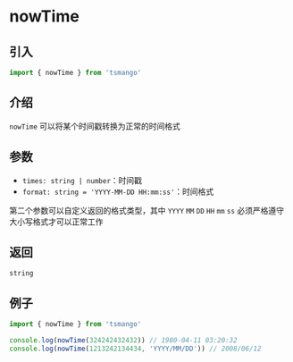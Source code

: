 # nowTime

## 引入

```ts
import { nowTime } from 'tsmango'
```

## 介绍

`nowTime` 可以将某个时间戳转换为正常的时间格式

## 参数

- `times: string | number`：时间戳
- `format: string = 'YYYY-MM-DD HH:mm:ss'`：时间格式

第二个参数可以自定义返回的格式类型，其中 `YYYY` `MM` `DD` `HH` `mm` `ss` 必须严格遵守大小写格式才可以正常工作

## 返回

`string`

## 例子

```ts
import { nowTime } from 'tsmango'

console.log(nowTime(324242432432)) // 1980-04-11 03:20:32
console.log(nowTime(1213242134434, 'YYYY/MM/DD')) // 2008/06/12
```
